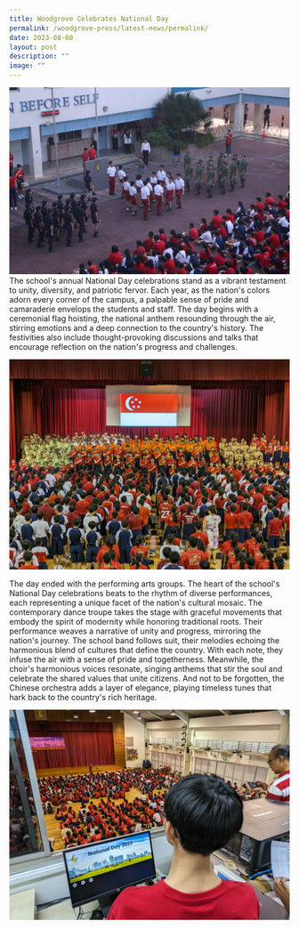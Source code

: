 ```yaml
---
title: Woodgrove Celebrates National Day
permalink: /woodgrove-press/latest-news/permalink/
date: 2023-08-08
layout: post
description: ""
image: ""
---
```

![](/images/National%20Day%202023/copy%20of%20img_5444%20(1).jpg)
The school's annual National Day celebrations stand as a vibrant testament to unity, diversity, and patriotic fervor. Each year, as the nation's colors adorn every corner of the campus, a palpable sense of pride and camaraderie envelops the students and staff. The day begins with a ceremonial flag hoisting, the national anthem resounding through the air, stirring emotions and a deep connection to the country's history. The festivities also include thought-provoking discussions and talks that encourage reflection on the nation's progress and challenges. 

![](/images/National%20Day%202023/pxl_20230808_022159793.jpg)

The day ended with the performing arts groups. The heart of the school's National Day celebrations beats to the rhythm of diverse performances, each representing a unique facet of the nation's cultural mosaic. The contemporary dance troupe takes the stage with graceful movements that embody the spirit of modernity while honoring traditional roots. Their performance weaves a narrative of unity and progress, mirroring the nation's journey. The school band follows suit, their melodies echoing the harmonious blend of cultures that define the country. With each note, they infuse the air with a sense of pride and togetherness. Meanwhile, the choir's harmonious voices resonate, singing anthems that stir the soul and celebrate the shared values that unite citizens. And not to be forgotten, the Chinese orchestra adds a layer of elegance, playing timeless tunes that hark back to the country's rich heritage.

![](/images/National%20Day%202023/pxl_20230808_012917386.jpg)